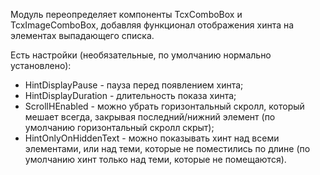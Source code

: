 Модуль переопределяет компоненты TcxComboBox и TcxImageComboBox, 
добавляя функционал отображения хинта на элементах выпадающего списка.

Есть настройки (необязательные, по умолчанию нормально установлено):
- HintDisplayPause - пауза перед появлением хинта; 
- HintDisplayDuration - длительность показа хинта; 
- ScrollHEnabled - можно убрать горизонтальный скролл, который мешает всегда, закрывая последний/нижний элемент (по умолчанию горизонтальный скролл скрыт);
- HintOnlyOnHiddenText - можно показывать хинт над всеми элементами, или над теми, которые не поместились по длине (по умолчанию хинт только над теми, которые не помещаются).
